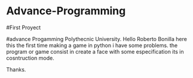 # Advance-Programming
#First Proyect

#advance Progamming 
Polythecnic University.
Hello Roberto Bonilla here this the first time making a game in python
i have some problems. the program or game consist in create a face with some especification
its in cosntruction mode.

Thanks.
